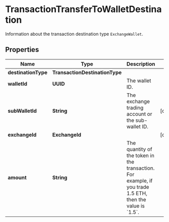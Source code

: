 

# TransactionTransferToWalletDestination

Information about the transaction destination type `ExchangeWallet`. 

## Properties

| Name | Type | Description | Notes |
|------------ | ------------- | ------------- | -------------|
|**destinationType** | **TransactionDestinationType** |  |  |
|**walletId** | **UUID** | The wallet ID. |  |
|**subWalletId** | **String** | The exchange trading account or the sub-wallet ID. |  [optional] |
|**exchangeId** | **ExchangeId** |  |  [optional] |
|**amount** | **String** | The quantity of the token in the transaction. For example, if you trade 1.5 ETH, then the value is &#x60;1.5&#x60;.  |  |



